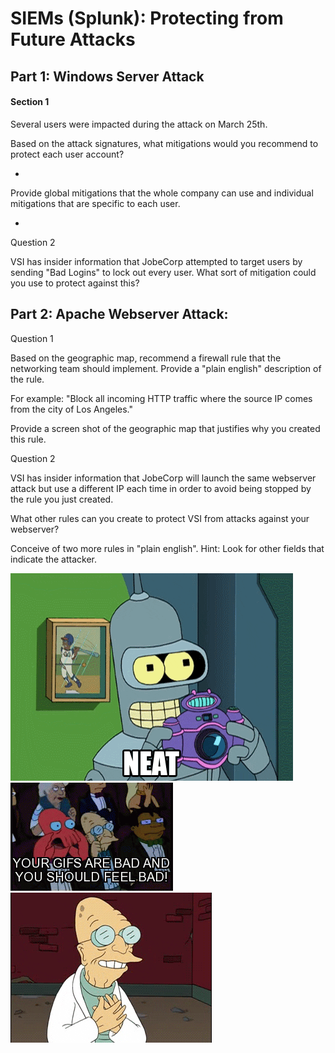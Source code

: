 # SIEMs (Splunk): Protecting from Future Attacks

## Part 1: Windows Server Attack

#### Section 1
Several users were impacted during the attack on March 25th.

Based on the attack signatures, what mitigations would you recommend to protect each user account? 

- 

Provide global mitigations that the whole company can use and individual mitigations that are specific to each user.

- 

Question 2

VSI has insider information that JobeCorp attempted to target users by sending "Bad Logins" to lock out every user.
What sort of mitigation could you use to protect against this?


## Part 2: Apache Webserver Attack:

Question 1

Based on the geographic map, recommend a firewall rule that the networking team should implement.
Provide a "plain english" description of the rule.

For example: "Block all incoming HTTP traffic where the source IP comes from the city of Los Angeles."


Provide a screen shot of the geographic map that justifies why you created this rule.


Question 2


VSI has insider information that JobeCorp will launch the same webserver attack but use a different IP each time in order to avoid being stopped by the rule you just created.


What other rules can you create to protect VSI from attacks against your webserver?

Conceive of two more rules in "plain english".
Hint: Look for other fields that indicate the attacker.





![neat](https://github.com/dsteves28/CyberSecurity-Bootcamp/blob/main/19.%20SIEMs%20Part%202/neat.gif)
![badgifs](https://github.com/dsteves28/CyberSecurity-Bootcamp/blob/main/19.%20SIEMs%20Part%202/your%20gifs%20are%20bad.gif)
![sad](https://github.com/dsteves28/CyberSecurity-Bootcamp/blob/main/19.%20SIEMs%20Part%202/I%20made%20myself%20sad.gif)